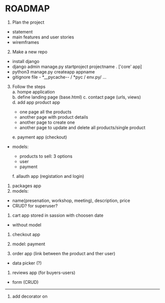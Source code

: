 # ROADMAP

1. Plan the project

- statement
- main features and user stories 
- wiremframes

2. Make a new repo

- install django 
- django admin manage.py startproject projectname . ['core' app]
- python3 manage.py createapp appname
- gitignore file - *__pycache-- / *pyc / env.py/ ...

3. Follow the steps <br>
a. hompe application <br>
b. define landing page (base.html)
c. contact page (urls, views) <br>
d. add app product app
    - one page all the products
    - another page with product details
    - another page to create one
    - another page to update and delete all products/single product <br>

    e. payment app (checkout)
- models:
    - products to sell: 3 options
    - user
    - payment <br>

    f. allauth app (registation and login)


1. packages app
2. models: 
- name(presenation, workshop, meeting), description, price
- CRUD? for superuser?

1. cart app stored in sassion with choosen date
- without model

1. checkout app
2. model: payment

1. order app (link between the product and ther user)
- data picker (?)

1. reviews app (for buyers-users)
- form (CRUD)


-----------------------------

1. add decorator on